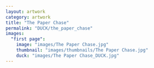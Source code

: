 ```yaml
---
layout: artwork
category: artwork
title: "The Paper Chase"
permalink: "DUCK/the_paper_chase"
images:
  "first page":
    image: "images/The Paper Chase.jpg"
    thumbnail: "images/thumbnails/The Paper Chase.jpg"
    duck: "images/The Paper Chase_DUCK.jpg"
---
```

